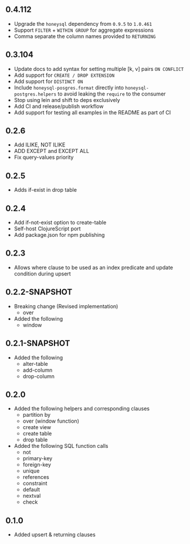 ## 0.4.112
- Upgrade the `honeysql` dependency from `0.9.5` to `1.0.461`
- Support `FILTER` + `WITHIN GROUP` for aggregate expressions
- Comma separate the column names provided to `RETURNING`

## 0.3.104
- Update docs to add syntax for setting multiple [k, v] pairs `ON CONFLICT`
- Add support for `CREATE / DROP EXTENSION`
- Add support for `DISTINCT ON`
- Include `honeysql-posgres.format` directly into `honeysql-postgres.helpers` to avoid leaking the `require` to the consumer
- Stop using lein and shift to deps exclusively
- Add CI and release/publish workflow
- Add support for testing all examples in the README as part of CI

## 0.2.6
- Add ILIKE, NOT ILIKE
- ADD EXCEPT and EXCEPT ALL
- Fix query-values priority

## 0.2.5
- Adds if-exist in drop table

## 0.2.4
- Add if-not-exist option to create-table
- Self-host ClojureScript port
- Add package.json for npm publishing

## 0.2.3
- Allows where clause to be used as an index predicate and update condition during upsert

## 0.2.2-SNAPSHOT
- Breaking change (Revised implementation)
  - over
- Added the following
  - window

## 0.2.1-SNAPSHOT
- Added the following
  - alter-table
  - add-column
  - drop-column

## 0.2.0
- Added the following helpers and corresponding clauses
  - partition by
  - over (window function)
  - create view
  - create table
  - drop table
- Added the following SQL function calls
  - not
  - primary-key
  - foreign-key
  - unique
  - references
  - constraint
  - default
  - nextval
  - check

## 0.1.0
- Added upsert & returning clauses
